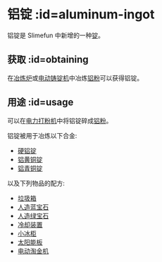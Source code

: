 # 铝锭 :id=aluminum-ingot

铝锭是 Slimefun 中新增的一种[锭](/Ingots)。  

## 获取 :id=obtaining

在[冶炼炉](/Smeltery)或[电动铸锭机](/Electric-Ingot-Factory)中冶炼[铝粉](/Aluminum-Dust)可以获得铝锭。

## 用途 :id=usage

可以在[电力打粉机](/Electric-Ingot-Pulverizer)中将铝锭碎成[铝粉](/Aluminum-Dust)。

铝锭被用于冶炼以下合金:

* [硬铝锭](/Duralumin-Ingot)
* [铝黄铜锭](/Aluminum-Brass-Ingot)
* [铝青铜锭](/Aluminum-Bronze-Ingot)

以及下列物品的配方:

* [垃圾箱](/Trash-Can)
* [人造蓝宝石](/Synthetic-Sapphire)
* [人造绿宝石](/Synthetic-Emerald)
* [冷却装置](/Cooling-Unit)
* [小冰柜](/Cooler)
* [太阳能板](/Solar-Generator)
* [电动淘金机](/Electric-Gold-Pan)
